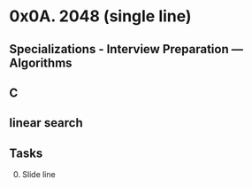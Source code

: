 # 0x0A. 2048 (single line)
## Specializations - Interview Preparation ― Algorithms
## C
## linear search

## Tasks
0. Slide line

